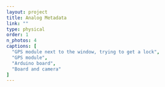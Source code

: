 ```yaml
---
layout: project
title: Analog Metadata
link: ""
type: physical
order: 1
n_photos: 4
captions: [
  "GPS module next to the window, trying to get a lock",
  "GPS module",
  "Arduino board",
  "Board and camera"
]
---
```

